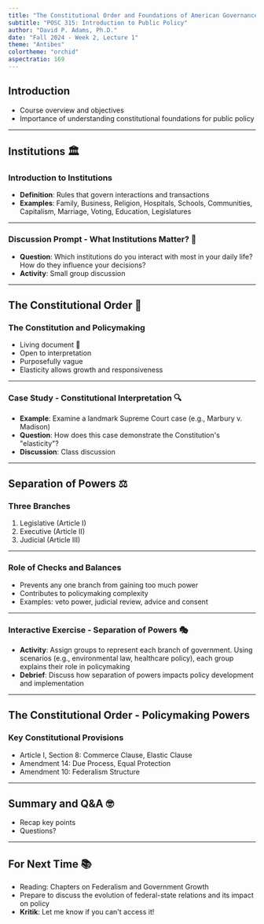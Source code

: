 ```yaml
---
title: "The Constitutional Order and Foundations of American Governance"
subtitle: "POSC 315: Introduction to Public Policy"
author: "David P. Adams, Ph.D."
date: "Fall 2024 - Week 2, Lecture 1"
theme: "Antibes"
colortheme: "orchid"
aspectratio: 169
---
```


## Introduction

- Course overview and objectives
- Importance of understanding constitutional foundations for public policy

---

## Institutions 🏛️ 

### Introduction to Institutions

- **Definition**: Rules that govern interactions and transactions
- **Examples**: Family, Business, Religion, Hospitals, Schools, Communities, Capitalism, Marriage, Voting, Education, Legislatures

---

### Discussion Prompt - What Institutions Matter? 🤔

- **Question**: Which institutions do you interact with most in your daily life? How do they influence your decisions?
- **Activity**: Small group discussion

---

## The Constitutional Order 📜 

### The Constitution and Policymaking

- Living document 🌱
- Open to interpretation
- Purposefully vague
- Elasticity allows growth and responsiveness

---

### Case Study - Constitutional Interpretation 🔍

- **Example**: Examine a landmark Supreme Court case (e.g., Marbury v. Madison)
- **Question**: How does this case demonstrate the Constitution's "elasticity"?
- **Discussion**: Class discussion

---

## Separation of Powers ⚖️ 

### Three Branches

1. Legislative (Article I)
2. Executive (Article II)
3. Judicial (Article III)

---

### Role of Checks and Balances

- Prevents any one branch from gaining too much power
- Contributes to policymaking complexity
- Examples: veto power, judicial review, advice and consent

---

### Interactive Exercise - Separation of Powers 🎭

- **Activity**: Assign groups to represent each branch of government. Using scenarios (e.g., environmental law, healthcare policy), each group explains their role in policymaking
- **Debrief**: Discuss how separation of powers impacts policy development and implementation

---

## The Constitutional Order - Policymaking Powers 

### Key Constitutional Provisions

- Article I, Section 8: Commerce Clause, Elastic Clause
- Amendment 14: Due Process, Equal Protection
- Amendment 10: Federalism Structure

---

## Summary and Q&A 🤓 

- Recap key points
- Questions?

---

## For Next Time 📚

- Reading: Chapters on Federalism and Government Growth
- Prepare to discuss the evolution of federal-state relations and its impact on policy
- **Kritik**: Let me know if you can't access it!
